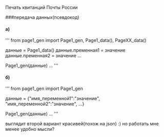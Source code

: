 Печать квитанций Почты России



###передача данных(псевдокод)
#### а) 
'''
 from page1_gen import Page1_gen, Page1_data(), PageXX_data() 
 
 данные = Page1_data()
 данные.пременная1 = значение
 данные.пременная2 = значение
 ...
 
 Page1_gen(данные)
 ...
''' 
 
#### б)
'''
 from page1_gen import Page1_gen 
 
 данные = {"имя_переменной1":"значение", "имя_переменной2":"значение", ...}
 
 Page1_gen(данные)
 ...
'''


 выглядит второй вариант красивей(похож на json) :)
 но работать мне менее удобно
 мысли?
